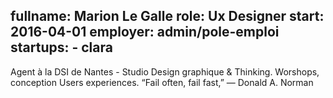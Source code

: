 fullname: Marion Le Galle
role: Ux Designer
start: 2016-04-01
employer: admin/pole-emploi
startups:
    - clara
---

Agent à la DSI de Nantes - Studio
Design graphique & Thinking. Worshops, conception Users experiences.
“Fail often, fail fast,” ― Donald A. Norman
